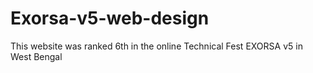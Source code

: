 # Exorsa-v5-web-design

This website was ranked 6th in the online Technical Fest EXORSA v5 in West Bengal
